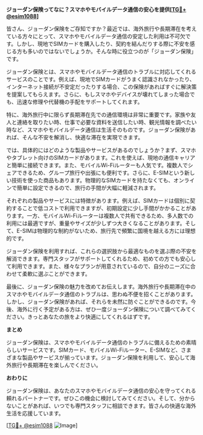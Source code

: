 **ジョーダン保険ってなに？スマホやモバイルデータ通信の安心を提供[[TG💪+ @esim1088](https://t.me/s/esim1088)]**

皆さん、ジョーダン保険をご存知ですか？最近では、海外旅行や長期滞在を考えている方々にとって、スマホやモバイルデータ通信の安定した利用は不可欠です。しかし、現地でSIMカードを購入したり、契約を結んだりする際に不安を感じる方も多いのではないでしょうか。そんな時に役立つのが「ジョーダン保険」です。

ジョーダン保険とは、スマホやモバイルデータ通信のトラブルに対応してくれるサービスのことです。例えば、現地でSIMカードがうまく認識されなかったり、インターネット接続が不安定だったりする場合、この保険があればすぐに解決策を提案してもらえます。さらに、もしスマホやデバイスが壊れてしまった場合でも、迅速な修理や代替機の手配をサポートしてくれます。

特に、海外旅行中に限らず長期滞在先での通信環境は非常に重要です。家族や友人と連絡を取りたい時、仕事で必要な資料を送信したい時、観光情報を調べたい時など、スマホやモバイルデータ通信は生活そのものです。ジョーダン保険があれば、そんな不安を解消し、快適な滞在を実現できます。

では、具体的にはどのような製品やサービスがあるのでしょうか？まず、スマホやタブレット向けのSIMカードがあります。これを使えば、現地の通信キャリアと簡単に接続できます。また、モバイルWi-Fiルーターも人気です。複数人でシェアできるため、グループ旅行や出張にも便利です。さらに、E-SIMという新しい技術を使った商品もあります。物理的なSIMカードを持たなくても、オンラインで簡単に設定できるので、旅行の手間が大幅に軽減されます。

それぞれの製品やサービスには特徴があります。例えば、SIMカードは個別に契約することで低コストで利用できますが、初期設定に少し手間がかかることがあります。一方、モバイルWi-Fiルーターは複数人で共有できるため、多人数での利用には最適ですが、重量やサイズが少しずつ大きくなることがあります。そして、E-SIMは物理的な制約がないため、旅行先で頻繁に国境を越える方には理想的です。

ジョーダン保険を利用すれば、これらの選択肢から最適なものを選ぶ際の不安を解消できます。専門スタッフがサポートしてくれるため、初めての方でも安心して利用できます。また、様々なプランが用意されているので、自分のニーズに合わせて柔軟に選ぶことができます。

最後に、ジョーダン保険の魅力を改めてお伝えします。海外旅行や長期滞在中のスマホやモバイルデータ通信のトラブルは、思わぬ不便を招くことがあります。しかし、ジョーダン保険があれば、それらを未然に防ぐことができるのです。今後、海外に行く予定がある方は、ぜひ一度ジョーダン保険について調べてみてください。きっとあなたの旅をより快適にしてくれるはずです。

**まとめ**

ジョーダン保険は、スマホやモバイルデータ通信のトラブルに備えるための素晴らしいサービスです。SIMカード、モバイルWi-Fiルーター、E-SIMなど、さまざまな製品やサービスが揃っています。ジョーダン保険を利用して、安心して海外旅行や長期滞在を楽しんでください。

**おわりに**

ジョーダン保険は、あなたのスマホやモバイルデータ通信の安心を守ってくれる頼れるパートナーです。ぜひこの機会に検討してみてください。そして、分からないことがあれば、いつでも専門スタッフに相談できます。皆さんの快適な海外生活を応援しています。

[[TG💪+ @esim1088](https://t.me/s/esim1088) ![Image](https://i.postimg.cc/Y0z9fWf4/image.png)]